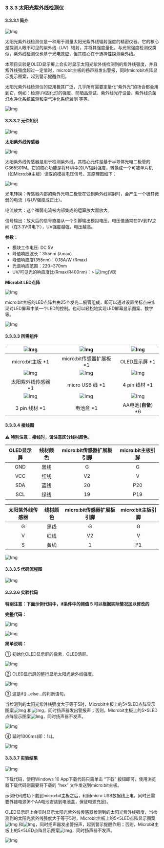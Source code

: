 ### 3.3.3 太阳光紫外线检测仪 

#### 3.3.3.1 简介

![Img](./media/top1.png)

太阳光紫外线检测仪是一种用于测量太阳光紫外线辐射强度的精密仪器。它的核心是探测人眼不可见的紫外线（UV）辐射，并将其强度量化。与光照强度检测仪类似，紫外线检测仪也基于光电效应，但其核心在于选择性探测紫外线。

本项目实验是OLED显示屏上会实时显示太阳光紫外线检测到的紫外线强度，并且紫外线强度超过一定值时，microbit主板的扬声器发出警报，同时microbit点阵显示提示图案，起到警示提醒作用。

太阳光紫外线检测仪的应用极其广泛，几乎所有需要定量化“紫外光”的场合都会用到它，例如：检测UV固化灯的强度、防晒品测试、紫外线光疗设备、紫外线杀菌灯水净化系统监测和空气净化系统监测 等等。

![Img](./media/bottom1.png)

#### 3.3.3.2 元件知识

![Img](./media/2top.png)

**太阳紫外线传感器**

![Img](./media/UV-sensor.png)

太阳紫外线传感器是用于检测紫外线，其核心元件是基于半导体光电二极管的G365S01M。它的核心功能是将环境中的UV辐射强度，转换成一个可被单片机（如Micro:bit主板）读取的模拟电压信号。其原理图如下：

![Img](./media/UV.png)

光电转换：传感器内部的紫外光电二极管在受到紫外线照射时，会产生一个极其微弱的电流（与UV强度成正比）。

电流放大：这个微弱电流被内部集成的运算放大器放大。

信号输出：放大后的信号直接从一个引脚输出模拟电压。电压值通常在0V到1V之间（在3.3V供电下），UV强度越强，电压越高。

**参数：**

- 模块工作电压: DC 5V
- 峰值响应波长：355nm (λmax)
- 峰值响应度(355nm)：0.18A/W (Rmax)
- 光谱响应范围：220~370nm
- UV/可见光的响应度比(Rmax/R400nm)：> ![Img](./media/103.png)(VB)

**Microbit LED点阵**

![Img](./media/j901.png)

micro:bit主板的LED点阵共由25个发光二极管组成，即可以通过设置坐标点来实现对LED屏幕中某一个LED的控制。也可以轻松地实现LED屏幕显示图案、数字等。

![Img](./media/2bottom.png)

#### 3.3.3.3 所需组件

| ![Img](./media/microbitV2.png)| ![Img](./media/ExpansionBoard.png)  |![Img](./media/OLED.png) | 
| :--: | :--: | :--: |
| micro:bit主板 *1 | micro:bit传感器扩展板 *1 |OLED显示屏 *1 |
|![Img](./media/UV-sensor1.png)|![Img](./media/usb.png) |![Img](./media/4pin.png)|
| 太阳紫外线传感器 *1|micro USB 线 *1|4 pin 线材 *1 |
|![Img](./media/3pin.png)|![Img](./media/batterycase.png)|![Img](./media/AAbattery.png)|
|3 pin 线材 *1 |电池盒 *1|AA电池(**自备**) *6| 

#### 3.3.3.4 接线图

⚠️ **特别注意：接线时，请注意区分线材颜色。**

| OLED显示屏 | 线材颜色 | micro:bit传感器扩展板引脚 |micro:bit主板引脚 |
| :--: | :--: | :--: | :--: |
| GND | 黑线 | G | G |
| VCC | 红线 | V2 | V |
| SDA | 蓝线 | 20 | P20 |
| SCL | 绿线 | 19 | P19 |

|太阳紫外线传感器| 线材颜色 | micro:bit传感器扩展板引脚 |micro:bit主板引脚 |
| :--: | :--: | :--: | :--: |
| G | 黑线 | G | G |
| V | 红线 | V2 | V |
| S | 黄线 | 1 | P1 |

![Img](./media/couj3.png)

#### 3.3.3.5 代码流程图

![Img](./media/flow-chart-3.png)

#### 3.3.3.6 实验代码

**特别注意：下面示例代码中，if条件中的阈值 5 可以根据实际情况加以修改的**

**完整代码：**

![Img](./media/couj03.png)

![Img](./media/line1.png)

**简单说明：**

① 初始化OLED显示屏的像素，OLED清屏。

![Img](./media/cou06.png)

② OLED显示屏的整行显示太阳光紫外线强度。

![Img](./media/cou11.png)

③ 这是if()...else...的判断语句。

当检测到的太阳光紫外线强度大于等于5时，Microbit主板上的5×5LED点阵显示图案![Img](./media/ab1.png) 和![Img](./media/ab2.png)，同时扬声器发出警报声；否则，Microbit主板上的5×5LED点阵显示图案![Img](./media/ab3.png)，同时扬声器不发声。

![Img](./media/cou12.png)

④ 延时1000ms(即：1s)。

![Img](./media/cou05.png)

#### 3.3.3.7 实验结果

![Img](./media/4top.png)

下载代码，使用Windows 10 App下载代码只需单击 “下载” 按钮即可，使用浏览器下载代码则需要将下载的 “hex” 文件发送到micro:bit主板。

示例代码成功下载到micro:bit主板之后，利用micro USB数据线上电，同时还需要外接电源(6个AA电池安装到电池盒，保证电源充足)。

OLED显示屏上会实时显示太阳光紫外线传感器检测到的太阳光紫外线强度，当检测到的太阳光紫外线强度大于等于5时，Microbit主板上的5×5LED点阵显示图案![Img](./media/ab1.png) 和![Img](./media/ab2.png)，同时扬声器发出警报声，起到警示提醒作用；否则，Microbit主板上的5×5LED点阵显示图案![Img](./media/ab3.png)，同时扬声器不发声。

![Img](./media/4bottom.png)
